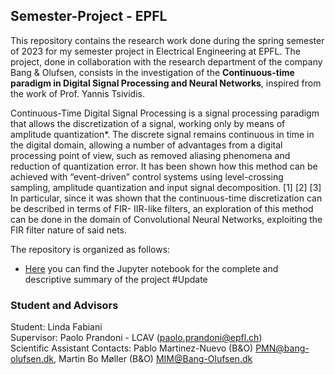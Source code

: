 ## Semester-Project - EPFL
This repository contains the research work done during the spring semester of 2023 for my semester project in Electrical Engineering at EPFL. 
The project, done in collaboration with the research department of the company Bang & Olufsen, consists in the investigation of the **Continuous-time paradigm in Digital Signal Processing and Neural Networks**, inspired from the work of Prof. Yannis Tsividis. 

Continuous-Time Digital Signal Processing is a signal processing paradigm that allows the discretization of a signal, working only by means of amplitude quantization*. The discrete signal remains continuous in time in the digital domain, allowing a number of advantages from a digital processing point of view, such as removed aliasing phenomena
and reduction of quantization error. It has been shown how this method can be achieved with “event-driven” control systems using level-crossing sampling, amplitude quantization and input signal decomposition. [1] [2] [3] In particular, since it was shown that the continuous-time discretization can be described in terms of FIR- IIR-like filters, an exploration of this method can be done in the domain of Convolutional Neural Networks, exploiting the FIR filter nature of said nets.

The repository is organized as follows: 
- [Here](https://github.com/lindafabs/Semester_Project/edit/main/README.md) you can find the Jupyter notebook for the complete and descriptive summary of the project #Update


### Student and Advisors
Student: Linda Fabiani\
Supervisor: Paolo Prandoni - LCAV (paolo.prandoni@epfl.ch)\
Scientific Assistant Contacts: Pablo Martinez-Nuevo (B&O) PMN@bang-olufsen.dk, Martin Bo Møller (B&O) MIM@Bang-Olufsen.dk
